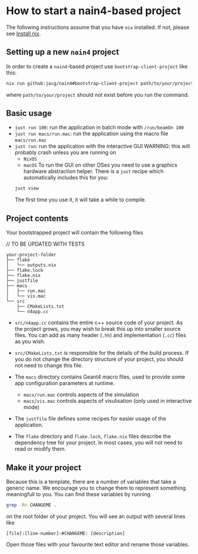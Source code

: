 # How to start a nain4-based project

The following instructions assume that you have `nix` installed. If
not, please see [Install nix](./install-nix.md).

## Setting up a new `nain4` project

In order to create a `nain4`-based project use `bootstrap-client-project` like this:

```bash
nix run github:jacg/nain4#bootstrap-client-project path/to/your/project
```

where `path/to/your/project` should not exist before you run the command.


## Basic usage
+ `just run 100`: run the application in batch mode with `/run/beamOn 100`
+ `just run macs/run.mac`: run the application using the macro file `macs/run.mac`
+ `just run`: run the application with the interactive GUI
  WARNING: this will probably crash unless you are running on
  + `NixOS`
  + `macOS`
  To run the GUI on other OSes you need to use a graphics hardware
  abstraction helper. There is a `just` recipe which automatically
  includes this for you:
  ```bash
  just view
  ```
  The first time you use it, it will take a while to compile.

## Project contents

Your bootstrapped project will contain the following files

// TO BE UPDATED WITH TESTS
```
your-project-folder
├── flake
│   └── outputs.nix
├── flake.lock
├── flake.nix
├── justfile
├── macs
│   ├── run.mac
│   └── vis.mac
└── src
    ├── CMakeLists.txt
    └── n4app.cc
```

+ `src/n4app.cc` contains the entire c++ source code of your
  project. As the project grows, you may wish to break this up into
  smaller source files. You can add as many header (`.hh`) and
  implementation (`.cc`) files as you wish.

+ `src/CMakeLists.txt` is responsible for the details of the build
  process. If you do not change the directory structure of your
  project, you should not need to change this file.

+ The `macs` directory contains Geant4 macro files, used to provide
  some app configuration parameters at runtime.
  + `macs/run.mac` controls aspects of the simulation
  + `macs/vis.mac` controls aspects of visulisation (only used in interactive mode)

+ The `justfile` file defines some recipes for easier usage of the
  application.

+ The `flake` directory and `flake.lock`, `flake.nix` files describe
  the dependency tree for your project. In most cases, you will not
  need to read or modify them.


## Make it *your* project

Because this is a template, there are a number of variables that take
a generic name. We encourage you to change them to represent something
meaningfull to you. You can find these variables by running
```bash
grep -Rn CHANGEME .
```

on the root folder of your project. You will see an output with
several lines like

```
[file]:[line-number]:#CHANGEME: [description]
```

Open those files with your favourite text editor and rename those
variables.
